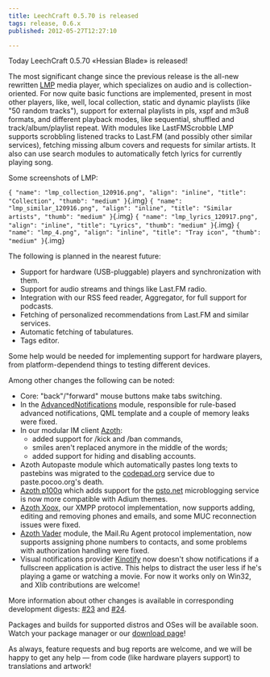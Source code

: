 ```yaml
---
title: LeechCraft 0.5.70 is released
tags: release, 0.6.x
published: 2012-05-27T12:27:10

---
```


Today LeechCraft 0.5.70 «Hessian Blade» is released!

The most significant change since the previous release is the all-new
rewritten [LMP](/plugins-lmp) media player, which specializes on audio
and is collection-oriented. For now quite basic functions are
implemented, present in most other players, like, well, local
collection, static and dynamic playlists (like "50 random tracks"),
support for external playlists in pls, xspf and m3u8 formats, and
different playback modes, like sequential, shuffled and
track/album/playlist repeat. With modules like LastFMScrobble LMP
supports scrobbling listened tracks to Last.FM (and possibly other
similar services), fetching missing album covers and requests for
similar artists. It also can use search modules to automatically fetch
lyrics for currently playing song.

Some screenshots of LMP:

`{ "name": "lmp_collection_120916.png", "align": "inline", "title": "Collection", "thumb": "medium" }`{.img}
`{ "name": "lmp_similar_120916.png", "align": "inline", "title": "Similar artists", "thumb": "medium" }`{.img}
`{ "name": "lmp_lyrics_120917.png", "align": "inline", "title": "Lyrics", "thumb": "medium" }`{.img}
`{ "name": "lmp_4.png", "align": "inline", "title": "Tray icon", "thumb": "medium" }`{.img}

The following is planned in the nearest future:

- Support for hardware (USB-pluggable) players and synchronization
  with them.
- Support for audio streams and things like Last.FM radio.
- Integration with our RSS feed reader, Aggregator, for full support
  for podcasts.
- Fetching of personalized recommendations from Last.FM and
  similar services.
- Automatic fetching of tabulatures.
- Tags editor.

Some help would be needed for implementing support for hardware players,
from platform-dependend things to testing different devices.

Among other changes the following can be noted:

- Core: "back"/"forward" mouse buttons make tabs switching.
- In the [AdvancedNotifications](/plugins-advancednotifications)
  module, responsible for rule-based advanced notifications, QML
  template and a couple of memory leaks were fixed.
- In our modular IM client [Azoth](/plugins-azoth):
  - added support for /kick and /ban commands,
  - smiles aren't replaced anymore in the middle of the words;
  - added support for hiding and disabling accounts.
- Azoth Autopaste module which automatically pastes long texts to
  pastebins was migrated to the [codepad.org](http://codepad.org)
  service due to paste.pocoo.org's death.
- [Azoth p100q](/plugins-azoth-p100q) which adds support for the
  [psto.net](http://psto.net) microblogging service is now more
  compatible with Adium themes.
- [Azoth Xoox](/plugins-azoth-xoox), our XMPP protocol implementation,
  now supports adding, editing and removing phones and emails, and
  some MUC reconnection issues were fixed.
- [Azoth Vader](/plugins-azoth-vader) module, the Mail.Ru Agent
  protocol implementation, now supports assigning phone numbers to
  contacts, and some problems with authorization handling were fixed.
- Visual notifications provider [Kinotify](/plugins-kinotify) now
  doesn't show notifications if a fullscreen application is active.
  This helps to distract the user less if he's playing a game or
  watching a movie. For now it works only on Win32, and Xlib
  contributions are welcome!

More information about other changes is available in corresponding
development digests: [\#23](/devel-digest-23) and
[\#24](/devel-digest-24).

Packages and builds for supported distros and OSes will be available
soon. Watch your package manager or our [download page](/download)!

As always, feature requests and bug reports are welcome, and we will be
happy to get any help — from code (like hardware players support) to
translations and artwork!
